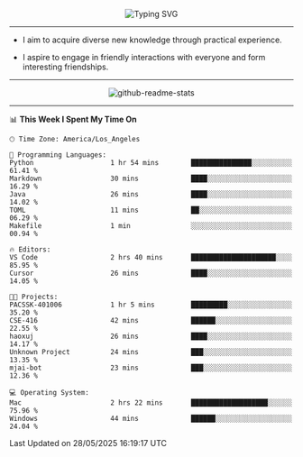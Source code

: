 <p align="center">
  <img src="https://readme-typing-svg.demolab.com?font=Fira+Code&weight=500&size=32&duration=2500&pause=1600&center=true&vCenter=true&random=false&width=1024&height=64&lines=Hi+there+%F0%9F%91%8B;I'm+delighted+you+could+make+it+here+%F0%9F%8E%89;I'm+Harry%2C+a+college+student+still+finding+my+way" alt="Typing SVG" />
</p>


---


- I aim to acquire diverse new knowledge through practical experience.

- I aspire to engage in friendly interactions with everyone and form interesting friendships.


---


<p align="center">
  <img src="https://github-readme-stats.vercel.app/api?username=Harry-Jing&show_icons=true" alt="github-readme-stats"/>
</p>


---

<!--START_SECTION:waka-->
📊 **This Week I Spent My Time On** 

```text
🕑︎ Time Zone: America/Los_Angeles

💬 Programming Languages: 
Python                   1 hr 54 mins        ███████████████░░░░░░░░░░   61.41 % 
Markdown                 30 mins             ████░░░░░░░░░░░░░░░░░░░░░   16.29 % 
Java                     26 mins             ████░░░░░░░░░░░░░░░░░░░░░   14.02 % 
TOML                     11 mins             ██░░░░░░░░░░░░░░░░░░░░░░░   06.29 % 
Makefile                 1 min               ░░░░░░░░░░░░░░░░░░░░░░░░░   00.94 % 

🔥 Editors: 
VS Code                  2 hrs 40 mins       █████████████████████░░░░   85.95 % 
Cursor                   26 mins             ████░░░░░░░░░░░░░░░░░░░░░   14.05 % 

🐱‍💻 Projects: 
PACSSK-401006            1 hr 5 mins         █████████░░░░░░░░░░░░░░░░   35.20 % 
CSE-416                  42 mins             ██████░░░░░░░░░░░░░░░░░░░   22.55 % 
haoxuj                   26 mins             ████░░░░░░░░░░░░░░░░░░░░░   14.17 % 
Unknown Project          24 mins             ███░░░░░░░░░░░░░░░░░░░░░░   13.35 % 
mjai-bot                 23 mins             ███░░░░░░░░░░░░░░░░░░░░░░   12.36 % 

💻 Operating System: 
Mac                      2 hrs 22 mins       ███████████████████░░░░░░   75.96 % 
Windows                  44 mins             ██████░░░░░░░░░░░░░░░░░░░   24.04 % 
```


 Last Updated on 28/05/2025 16:19:17 UTC
<!--END_SECTION:waka-->
